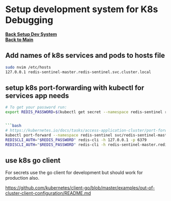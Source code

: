 # Setup development system for K8s Debugging

**[Back Setup Dev System](../menu.md)**\
**[Back to Main](../../../README.md)**

## Add names of k8s services and pods to hosts file

```bash
sudo nvim /etc/hosts
127.0.0.1 redis-sentinel-master.redis-sentinel.svc.cluster.local
```

## setup k8s port-forwarding with kubectl for services app needs

```bash
# To get your password run:
export REDIS_PASSWORD=$(kubectl get secret --namespace redis-sentinel redis-sentinel -o jsonpath="{.data.redis-password}" | base64 -d)


```bash
# https://kubernetes.io/docs/tasks/access-application-cluster/port-forward-access-application-cluster/
kubectl port-forward --namespace redis-sentinel svc/redis-sentinel-master 6379:6379 
REDISCLI_AUTH="$REDIS_PASSWORD" redis-cli -h 127.0.0.1 -p 6379
REDISCLI_AUTH="$REDIS_PASSWORD" redis-cli -h redis-sentinel-master.redis-sentinel.svc.cluster.local -p 6379

```

## use k8s go client

For secrets use the go client for development but should work for production also.

<https://github.com/kubernetes/client-go/blob/master/examples/out-of-cluster-client-configuration/README.md>
